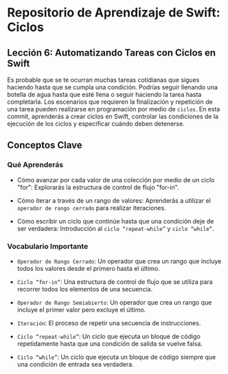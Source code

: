 # Repositorio de Aprendizaje de Swift: Ciclos

## Lección 6: Automatizando Tareas con Ciclos en Swift

Es probable que se te ocurran muchas tareas cotidianas que sigues haciendo hasta que se cumpla una condición. Podrías seguir llenando una botella de agua hasta que esté llena o seguir haciendo la tarea hasta completarla. Los escenarios que requieren la finalización y repetición de una tarea pueden realizarse en programación por medio de `ciclos`. En esta commit, aprenderás a crear ciclos en Swift, controlar las condiciones de la ejecución de los ciclos y especificar cuándo deben detenerse.

## Conceptos Clave

### Qué Aprenderás

- Cómo avanzar por cada valor de una colección por medio de un ciclo "for": Explorarás la estructura de control de flujo "for-in".

- Cómo iterar a través de un rango de valores: Aprenderás a utilizar el `operador de rango cerrado` para realizar iteraciones.

- Cómo escribir un ciclo que continúe hasta que una condición deje de ser verdadera: Introducción al `ciclo “repeat-while”` y `ciclo “while”`.

### Vocabulario Importante

- `Operador de Rango Cerrado`: Un operador que crea un rango que incluye todos los valores desde el primero hasta el último.

- `Ciclo “for-in”`: Una estructura de control de flujo que se utiliza para recorrer todos los elementos de una secuencia.

- `Operador de Rango Semiabierto`: Un operador que crea un rango que incluye el primer valor pero excluye el último.

- `Iteración`: El proceso de repetir una secuencia de instrucciones.

- `Ciclo “repeat-while”`: Un ciclo que ejecuta un bloque de código repetidamente hasta que una condición de salida se vuelve falsa.

- `Ciclo “while”`: Un ciclo que ejecuta un bloque de código siempre que una condición de entrada sea verdadera.


